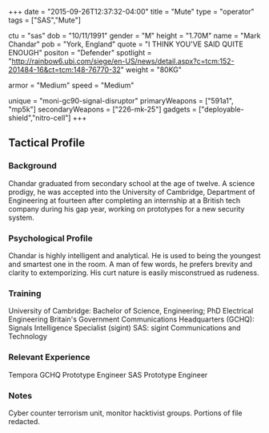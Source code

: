 +++
date = "2015-09-26T12:37:32-04:00"
title = "Mute"
type = "operator"
tags = ["SAS","Mute"]

ctu = "sas"
dob = "10/11/1991"
gender = "M"
height = "1.70M"
name = "Mark Chandar"
pob = "York, England"
quote = "I THINK YOU'VE SAID QUITE ENOUGH"
positon = "Defender"
spotlight = "http://rainbow6.ubi.com/siege/en-US/news/detail.aspx?c=tcm:152-201484-16&ct=tcm:148-76770-32"
weight = "80KG"

armor = "Medium"
speed = "Medium"

unique = "moni-gc90-signal-disruptor"
primaryWeapons = ["591a1", "mp5k"]
secondaryWeapons = ["226-mk-25"]
gadgets = ["deployable-shield","nitro-cell"]
+++

## Tactical Profile

### Background

Chandar graduated from secondary school at the age of twelve. A science prodigy, he was accepted into the University of Cambridge, Department of Engineering at fourteen after completing an internship at a British tech company during his gap year, working on prototypes for a new security system.

### Psychological Profile

Chandar is highly intelligent and analytical. He is used to being the youngest and smartest one in the room. A man of few words, he prefers brevity and clarity to extemporizing. His curt nature is easily misconstrued as rudeness.

### Training

University of Cambridge: Bachelor of Science, Engineering;
PhD Electrical Engineering
Britain's Government Communications Headquarters (GCHQ): Signals Intelligence Specialist (sigint)
SAS: sigint Communications and Technology

### Relevant Experience

Tempora
GCHQ Prototype Engineer
SAS Prototype Engineer

### Notes

Cyber counter terrorism unit, monitor hacktivist groups.
Portions of file redacted.
